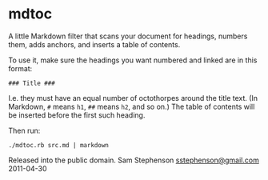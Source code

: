 mdtoc
=====

A little Markdown filter that scans your document for headings,
numbers them, adds anchors, and inserts a table of contents.

To use it, make sure the headings you want numbered and linked are
in this format:

    ### Title ###

I.e. they must have an equal number of octothorpes around the title
text. (In Markdown, `#` means `h1`, `##` means `h2`, and so on.)
The table of contents will be inserted before the first such
heading.

Then run:

    ./mdtoc.rb src.md | markdown

Released into the public domain.
Sam Stephenson <sstephenson@gmail.com>
2011-04-30
